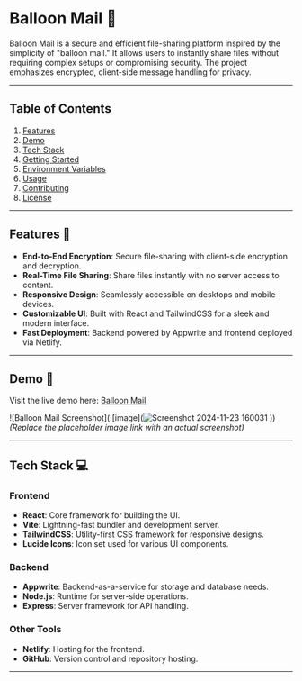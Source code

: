 # Balloon Mail 🎈

Balloon Mail is a secure and efficient file-sharing platform inspired by the simplicity of "balloon mail." It allows users to instantly share files without requiring complex setups or compromising security. The project emphasizes encrypted, client-side message handling for privacy.

---

## Table of Contents
1. [Features](#features)
2. [Demo](#demo)
3. [Tech Stack](#tech-stack)
4. [Getting Started](#getting-started)
5. [Environment Variables](#environment-variables)
6. [Usage](#usage)
7. [Contributing](#contributing)
8. [License](#license)

---

## Features 🌟

- **End-to-End Encryption**: Secure file-sharing with client-side encryption and decryption.
- **Real-Time File Sharing**: Share files instantly with no server access to content.
- **Responsive Design**: Seamlessly accessible on desktops and mobile devices.
- **Customizable UI**: Built with React and TailwindCSS for a sleek and modern interface.
- **Fast Deployment**: Backend powered by Appwrite and frontend deployed via Netlify.

---

## Demo 🚀

Visit the live demo here: [Balloon Mail](https://balloon-mail.netlify.app)  

![Balloon Mail Screenshot](![image](![Screenshot 2024-11-23 160031](https://github.com/user-attachments/assets/2c5ff7ab-84a5-4dbb-99fc-1a26d09e205e)
))  
*(Replace the placeholder image link with an actual screenshot)*

---

## Tech Stack 💻

### Frontend
- **React**: Core framework for building the UI.
- **Vite**: Lightning-fast bundler and development server.
- **TailwindCSS**: Utility-first CSS framework for responsive designs.
- **Lucide Icons**: Icon set used for various UI components.

### Backend
- **Appwrite**: Backend-as-a-service for storage and database needs.
- **Node.js**: Runtime for server-side operations.
- **Express**: Server framework for API handling.

### Other Tools
- **Netlify**: Hosting for the frontend.
- **GitHub**: Version control and repository hosting.

---
